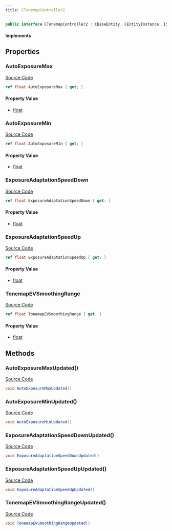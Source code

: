 ```yaml
---
title: CTonemapController2
---
```


```csharp
public interface CTonemapController2 : CBaseEntity, CEntityInstance, ISchemaClass<CEntityInstance>, ISchemaClass<CBaseEntity>, ISchemaClass<CTonemapController2>, ISchemaField, ISchemaClass, INativeHandle
```

#### Implements

## Properties

### AutoExposureMax

[Source Code](https://github.com/swiftly-solution/swiftlys2/blob/beta/managed/src/SwiftlyS2.Generated/Schemas/Interfaces/CTonemapController2.cs#L18)

```csharp
ref float AutoExposureMax { get; }
```

#### Property Value

- [float](https://learn.microsoft.com/dotnet/api/system.single)

### AutoExposureMin

[Source Code](https://github.com/swiftly-solution/swiftlys2/blob/beta/managed/src/SwiftlyS2.Generated/Schemas/Interfaces/CTonemapController2.cs#L16)

```csharp
ref float AutoExposureMin { get; }
```

#### Property Value

- [float](https://learn.microsoft.com/dotnet/api/system.single)

### ExposureAdaptationSpeedDown

[Source Code](https://github.com/swiftly-solution/swiftlys2/blob/beta/managed/src/SwiftlyS2.Generated/Schemas/Interfaces/CTonemapController2.cs#L22)

```csharp
ref float ExposureAdaptationSpeedDown { get; }
```

#### Property Value

- [float](https://learn.microsoft.com/dotnet/api/system.single)

### ExposureAdaptationSpeedUp

[Source Code](https://github.com/swiftly-solution/swiftlys2/blob/beta/managed/src/SwiftlyS2.Generated/Schemas/Interfaces/CTonemapController2.cs#L20)

```csharp
ref float ExposureAdaptationSpeedUp { get; }
```

#### Property Value

- [float](https://learn.microsoft.com/dotnet/api/system.single)

### TonemapEVSmoothingRange

[Source Code](https://github.com/swiftly-solution/swiftlys2/blob/beta/managed/src/SwiftlyS2.Generated/Schemas/Interfaces/CTonemapController2.cs#L24)

```csharp
ref float TonemapEVSmoothingRange { get; }
```

#### Property Value

- [float](https://learn.microsoft.com/dotnet/api/system.single)

## Methods

### AutoExposureMaxUpdated()

[Source Code](https://github.com/swiftly-solution/swiftlys2/blob/beta/managed/src/SwiftlyS2.Generated/Schemas/Interfaces/CTonemapController2.cs#L27)

```csharp
void AutoExposureMaxUpdated()
```

### AutoExposureMinUpdated()

[Source Code](https://github.com/swiftly-solution/swiftlys2/blob/beta/managed/src/SwiftlyS2.Generated/Schemas/Interfaces/CTonemapController2.cs#L26)

```csharp
void AutoExposureMinUpdated()
```

### ExposureAdaptationSpeedDownUpdated()

[Source Code](https://github.com/swiftly-solution/swiftlys2/blob/beta/managed/src/SwiftlyS2.Generated/Schemas/Interfaces/CTonemapController2.cs#L29)

```csharp
void ExposureAdaptationSpeedDownUpdated()
```

### ExposureAdaptationSpeedUpUpdated()

[Source Code](https://github.com/swiftly-solution/swiftlys2/blob/beta/managed/src/SwiftlyS2.Generated/Schemas/Interfaces/CTonemapController2.cs#L28)

```csharp
void ExposureAdaptationSpeedUpUpdated()
```

### TonemapEVSmoothingRangeUpdated()

[Source Code](https://github.com/swiftly-solution/swiftlys2/blob/beta/managed/src/SwiftlyS2.Generated/Schemas/Interfaces/CTonemapController2.cs#L30)

```csharp
void TonemapEVSmoothingRangeUpdated()
```

